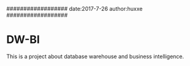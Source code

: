 ##################
date:2017-7-26
author:huxxe 
##################
# DW-BI
This is a project about database warehouse and business intelligence.
